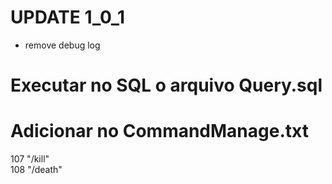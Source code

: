 # UPDATE 1_0_1
- remove debug log
# Executar no SQL o arquivo Query.sql

# Adicionar no CommandManage.txt
107      "/kill"\
108      "/death"